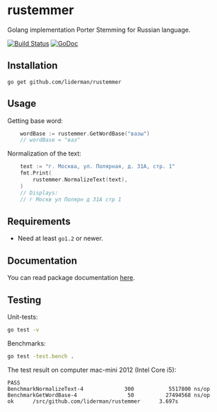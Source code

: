 # rustemmer
Golang implementation Porter Stemming for Russian language.

[![Build Status](https://travis-ci.org/liderman/rustemmer.svg?branch=master)](https://travis-ci.org/liderman/rustemmer)&nbsp;[![GoDoc](https://godoc.org/github.com/liderman/rustemmer?status.svg)](https://godoc.org/github.com/liderman/rustemmer)

Installation
-----------
	go get github.com/liderman/rustemmer

Usage
-----------
Getting base word:
```go
    wordBase := rustemmer.GetWordBase("вазы")
    // wordBase = "ваз"
```

Normalization of the text:
```go
    text := "г. Москва, ул. Полярная, д. 31А, стр. 1"
    fmt.Print(
        rustemmer.NormalizeText(text),
    )
    // Displays:
    // г Москв ул Полярн д 31А стр 1
```

Requirements
-----------

* Need at least `go1.2` or newer.

Documentation
-----------

You can read package documentation [here](http:godoc.org/github.com/liderman/rustemmer).

Testing
-----------
Unit-tests:
```bash
go test -v
```

Benchmarks:
```bash
go test -test.bench .
```
The test result on computer mac-mini 2012 (Intel Core i5):
```
PASS
BenchmarkNormalizeText-4             300           5517800 ns/op
BenchmarkGetWordBase-4                50          27494568 ns/op
ok      /src/github.com/liderman/rustemmer      3.697s
```

